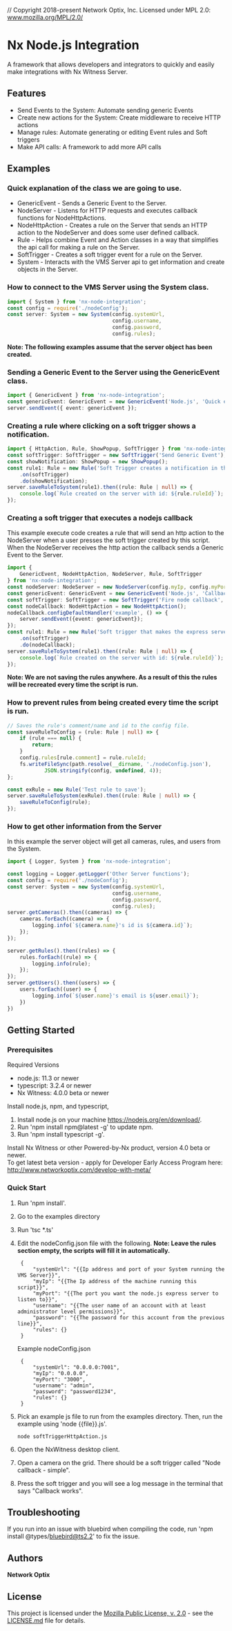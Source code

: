 // Copyright 2018-present Network Optix, Inc. Licensed under MPL 2.0: www.mozilla.org/MPL/2.0/

# Nx Node.js Integration

A framework that allows developers and integrators to quickly and easily make integrations with Nx
    Witness Server.

## Features
- Send Events to the System: Automate sending generic Events
- Create new actions for the System: Create middleware to receive HTTP actions
- Manage rules: Automate generating or editing Event rules and Soft triggers
- Make API calls: A framework to add more API calls

## Examples
### Quick explanation of the class we are going to use.
* GenericEvent - Sends a Generic Event to the Server.
* NodeServer - Listens for HTTP requests and executes callback functions for NodeHttpActions.
* NodeHttpAction - Creates a rule on the Server that sends an HTTP action to the NodeServer and
    does some user defined callback.
* Rule - Helps combine Event and Action classes in a way that simplifies the api call for making a
    rule on the Server.
* SoftTrigger - Creates a soft trigger event for a rule on the Server.
* System - Interacts with the VMS Server api to get information and create objects in the Server.

### How to connect to the VMS Server using the System class.  
```typescript
import { System } from 'nx-node-integration';
const config = require('./nodeConfig');
const server: System = new System(config.systemUrl,
                                  config.username,
                                  config.password,
                                  config.rules);
```
**Note: The following examples assume that the server object has been created.**

### Sending a Generic Event to the Server using the GenericEvent class. 
```typescript
import { GenericEvent } from 'nx-node-integration';
const genericEvent: GenericEvent = new GenericEvent('Node.js', 'Quick example.');
server.sendEvent({ event: genericEvent });
```

### Creating a rule where clicking on a soft trigger shows a notification.
```typescript
import { HttpAction, Rule, ShowPopup, SoftTrigger } from 'nx-node-integration';
const softTrigger: SoftTrigger = new SoftTrigger('Send Generic Event');
const showNotification: ShowPopup = new ShowPopup();
const rule1: Rule = new Rule('Soft Trigger creates a notification in the System.', false)
    .on(softTrigger)
    .do(showNotification);
server.saveRuleToSystem(rule1).then((rule: Rule | null) => {
    console.log(`Rule created on the server with id: ${rule.ruleId}`);
});
```
### Creating a soft trigger that executes a nodejs callback
This example execute code creates a rule that will send an http action to the NodeServer when a
    user presses the soft trigger created by this script. When the NodeServer receives the http
    action the callback sends a Generic Event to the Server.
```typescript
import { 
    GenericEvent, NodeHttpAction, NodeServer, Rule, SoftTrigger
} from 'nx-node-integration';
const nodeServer: NodeServer = new NodeServer(config.myIp, config.myPort);
const genericEvent: GenericEvent = new GenericEvent('Node.js', 'Callback was clicked');
const softTrigger: SoftTrigger = new SoftTrigger('Fire node callback', '_lock_locked');
const nodeCallback: NodeHttpAction = new NodeHttpAction();
nodeCallback.configDefaultHandler('example', () => {
    server.sendEvent({event: genericEvent});
});
const rule1: Rule = new Rule('Soft trigger that makes the express server send a Generic Event')
    .on(softTrigger)
    .do(nodeCallback);
server.saveRuleToSystem(rule1).then((rule: Rule | null) => {
    console.log(`Rule created on the server with id: ${rule.ruleId}`);
});
```

**Note: We are not saving the rules anywhere. As a result of this the rules will be recreated
    every time the script is run.**

### How to prevent rules from being created every time the script is run.
```typescript
// Saves the rule's comment/name and id to the config file.
const saveRuleToConfig = (rule: Rule | null) => {
    if (rule === null) {
        return;
    }
    config.rules[rule.comment] = rule.ruleId;
    fs.writeFileSync(path.resolve(__dirname, './nodeConfig.json'),
            JSON.stringify(config, undefined, 4));
};

const exRule = new Rule('Test rule to save');
server.saveRuleToSystem(exRule).then((rule: Rule | null) => {
    saveRuleToConfig(rule);
});
```

### How to get other information from the Server
In this example the server object will get all cameras, rules, and users from the System.
```typescript
import { Logger, System } from 'nx-node-integration';

const logging = Logger.getLogger('Other Server functions');
const config = require('./nodeConfig');
const server: System = new System(config.systemUrl,
                                  config.username,
                                  config.password,
                                  config.rules);
server.getCameras().then((cameras) => {
    cameras.forEach((camera) => {
        logging.info(`${camera.name}'s id is ${camera.id}`);
    });
});

server.getRules().then((rules) => {
    rules.forEach((rule) => {
        logging.info(rule);
    });
});
server.getUsers().then((users) => {
    users.forEach((user) => {
        logging.info(`${user.name}'s email is ${user.email}`);
    })
})
```

## Getting Started

### Prerequisites
Required Versions
* node.js: 11.3 or newer
* typescript: 3.2.4 or newer
* Nx Witness: 4.0.0 beta or newer

Install node.js, npm, and typescript,
1. Install node.js on your machine https://nodejs.org/en/download/.
2. Run 'npm install npm@latest -g' to update npm.
3. Run 'npm install typescript -g'.

Install Nx Witness or other Powered-by-Nx product, version 4.0 beta or newer.  
To get latest beta version - apply for Developer Early Access Program here:
    http://www.networkoptix.com/develop-with-meta/

### Quick Start
1. Run 'npm install'.
2. Go to the examples directory
3. Run 'tsc *.ts'
4. Edit the nodeConfig.json file with the following. **Note: Leave the rules section empty, the 
    scripts will fill it in automatically.**
    
        {
            "systemUrl": "{{Ip address and port of your System running the VMS Server}}",
            "myIp": "{{The Ip address of the machine running this script}}",
            "myPort": "{{The port you want the node.js express server to listen to}}",
            "username": "{{The user name of an account with at least administrator level permissions}}",
            "password": "{{The password for this account from the previous line}}",
            "rules": {}
        }
    
    Example nodeConfig.json
    
        {
            "systemUrl": "0.0.0.0:7001",
            "myIp": "0.0.0.0",
            "myPort": "3000",
            "username": "admin",
            "password": "password1234",
            "rules": {}
        }
        
5. Pick an example js file to run from the examples directory. Then, run the example using
    'node {{file}}.js'.

    ```
    node softTriggerHttpAction.js
    ```
    
6. Open the NxWitness desktop client.
7. Open a camera on the grid. There should be a soft trigger called "Node callback - simple".
8. Press the soft trigger and you will see a log message in the terminal that says "Callback
    works".
    
## Troubleshooting
If you run into an issue with bluebird when compiling the code, run 'npm install @types/bluebird@ts2.2' to fix the issue.

## Authors

**Network Optix**

## License
This project is licensed under the [Mozilla Public License, v. 2.0](http://mozilla.org/MPL/2.0/) -
    see the [LICENSE.md]() file for details.


